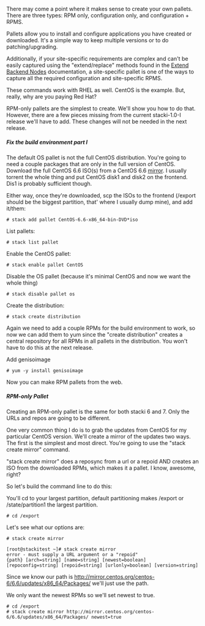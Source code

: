 There may come a point where it makes sense to create your own pallets. There are three types: RPM only, configuration only, and configuration + RPMS.

Pallets allow you to install and configure applications you have created or downloaded. It's a simple way to keep multiple versions or to do patching/upgrading.

Additionally, if your site-specific requirements are complex and can't be easily captured using the "extend/replace" methods found in the [Extend Backend Nodes](https://github.com/StackIQ/stacki/wiki/Extend-Backend-Nodes) documentation, a site-specific pallet is one of the ways to capture all the required configuration and site-specific RPMS.

These commands work with RHEL as well. CentOS is the example. But, really, why are you paying Red Hat?

RPM-only pallets are the simplest to create. We'll show you how to do that. However, there are a few pieces missing from the current stacki-1.0-I release we'll have to add. These changes will not be needed in the next release. 

##### Fix the build environment part I

The default OS pallet is not the full CentOS distribution. You're going to need a couple packages that are only in the full version of CentOS. Download the full CentOS 6.6 ISO(s) from a CentOS 6.6 [mirror](http://isoredirect.centos.org/centos/6/isos/x86_64/). I usually torrent the whole thing and put CentOS disk1 and disk2 on the frontend. Dis1 is probably sufficient though.

Either way, once they're downloaded, scp the ISOs to the frontend (/export should be the biggest partition, that' where I usually dump mine), and add it/them:

```
# stack add pallet CentOS-6.6-x86_64-bin-DVD*iso
```

List pallets:
```
# stack list pallet
```

Enable the CentOS pallet:
```
# stack enable pallet CentOS
```

Disable the OS pallet (because it's minimal CentOS and now we want the whole thing)
```
# stack disable pallet os
```

Create the distribution:
```
# stack create distribution
```

Again we need to add a couple RPMs for the build environment to work, so now we can add them to yum since the "create distribution" creates a central repository for all RPMs in all pallets in the distribution. You won't have to do this at the next release. 

Add genisoimage
```
# yum -y install genisoimage
```

Now you can make RPM pallets from the web.

##### RPM-only Pallet

Creating an RPM-only pallet is the same for both stacki 6 and 7. Only the URLs and repos are going to be different. 

One very common thing I do is to grab the updates from CentOS for my particular CentOS version. We'll create a mirror of the updates two ways. The first is the simplest and most direct. You're going to use the "stack create mirror" command. 

"stack create mirror" does a reposync from a url or a repoid AND creates an ISO from the downloaded RPMs, which makes it a pallet. I know, awesome, right?

So let's build the command line to do this:

You'll cd to your largest partition, default partitioning makes /export or /state/partition1 the largest partition.
```
# cd /export
```

Let's see what our options are:
```
# stack create mirror

[root@stackitest ~]# stack create mirror
error - must supply a URL argument or a "repoid"
{path} [arch=string] [name=string] [newest=boolean] [repoconfig=string] [repoid=string] [urlonly=boolean] [version=string]
```

Since we know our path is http://mirror.centos.org/centos-6/6.6/updates/x86_64/Packages/ we'll just use the path.

We only want the newest RPMs so we'll set newest to true.
```
# cd /export
# stack create mirror http://mirror.centos.org/centos-6/6.6/updates/x86_64/Packages/ newest=true
```


